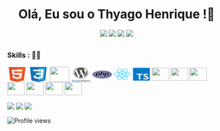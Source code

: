 <h1 align="center">Olá, Eu sou o Thyago Henrique !👋 </h1>

<div align="center">
<img height="150em" src="https://github-profile-summary-cards.vercel.app/api/cards/profile-details?username=ThyagoHSR&theme=tokyonight"/> 
<img height="150em" src="https://github-readme-stats.vercel.app/api?username=ThyagoHSR&show_icons=true&theme=tokyonight&include_all_commits=true&count_private=false&hide_border=true"/> <img height="150em" src="https://github-readme-stats.vercel.app/api/top-langs/?username=ThyagoHSR&layout=compact&langs_count=7&theme=tokyonight&hide_border=true"/> <img height="150em" src="https://github-readme-streak-stats.herokuapp.com/?user=amandavsadev&theme=tokyonight&hide_border=true"/>

 ##
</div>
  
<div>
  <h3>Skills : 👨‍💻</h3>
  <img align="center" alt="" height="35" width="45" src="https://raw.githubusercontent.com/devicons/devicon/master/icons/html5/html5-original.svg">
  <img align="center" alt="" height="35" width="45" src="https://raw.githubusercontent.com/devicons/devicon/master/icons/css3/css3-original.svg">
  <img align="center" alt="" height="35" width="45" src="https://cdn.jsdelivr.net/gh/devicons/devicon/icons/javascript/javascript-original.svg">
  <img align="center" alt="" height="35" width="45" src="https://raw.githubusercontent.com/devicons/devicon/master/icons/wordpress/wordpress-original.svg">
  <img align="center" alt="" height="35" width="45" src="https://raw.githubusercontent.com/devicons/devicon/master/icons/php/php-original.svg">
  <img align="center" alt="" height="30" width="40" src="https://raw.githubusercontent.com/devicons/devicon/master/icons/react/react-original.svg">
  <img align="center" alt="" height="30" width="40" src="https://raw.githubusercontent.com/devicons/devicon/master/icons/typescript/typescript-plain.svg">
  <img align="center" alt="" height="30" width="40" src="https://camo.githubusercontent.com/26901b819fb10ef4e2c652aa40e24775247664d84a7597bebb66898a24dddedd/68747470733a2f2f63646e2e6a7364656c6976722e6e65742f67682f64657669636f6e732f64657669636f6e2f69636f6e732f736173732f736173732d6f726967696e616c2e737667">
   <img align="center" alt="" height="30" width="40" src="https://raw.githubusercontent.com/jmnote/z-icons/master/svg/bootstrap.svg">
   <img align="center" alt="" height="30" width="40" src="https://cdn.jsdelivr.net/gh/devicons/devicon/icons/tailwindcss/tailwindcss-plain.svg">
   <img align="center" alt="" height="30" width="40" src="https://cdn.jsdelivr.net/gh/devicons/devicon/icons/git/git-original.svg">
   <img align="center" alt="" height="30" width="40" src="https://cdn.jsdelivr.net/gh/devicons/devicon/icons/materialui/materialui-original.svg">
   <img align="center" alt="" height="30" width="40" src="https://camo.githubusercontent.com/26a528f097ecb4f4b3987ad74cd3086870e930d85124c2a352dbde9e3cd14cb7/68747470733a2f2f63646e2e6a7364656c6976722e6e65742f67682f64657669636f6e732f64657669636f6e2f69636f6e732f6e6578746a732f6e6578746a732d6f726967696e616c2e737667">
 <img align="center" alt="" height="30" width="40" src="https://camo.githubusercontent.com/43f9c085821a7258745ceed4ecbcc68c3ffd996049c9d0a2a77c74dd1f5dc80b/68747470733a2f2f63646e2e6a7364656c6976722e6e65742f67682f64657669636f6e732f64657669636f6e2f69636f6e732f666c75747465722f666c75747465722d6f726967696e616c2e737667">
  </div>
  <br>
<div>
<!--CONTATOS -->
  <a href="https://www.linkedin.com/in/thyagohenrique2021/" target="_blank"><img src="https://img.shields.io/badge/-LinkedIn-%230077B5?style=for-the-badge&logo=linkedin&logoColor=white" target="_blank"></a> 
  <a href = "mailto:thyagohsr18@gmail.com"><img src="https://img.shields.io/badge/Gmail-D14836?style=for-the-badge&logo=gmail&logoColor=white" target="_blank"></a>
  <a href="https://www.instagram.com/thyagohsr" target="_blank"><img src="https://img.shields.io/badge/Instagram-E4405F?style=for-the-badge&logo=instagram&logoColor=white"></a>
 <p align="left"> <img src="https://komarev.com/ghpvc/?username=thyagohsr&color=blueviolet" alt="Profile views"/></p>
</div>

